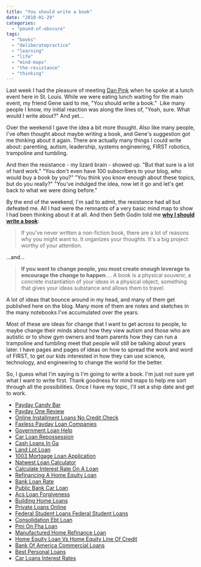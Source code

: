 ```yaml
---
title: "You should write a book"
date: "2010-01-29"
categories: 
  - "pound-of-obscure"
tags: 
  - "books"
  - "deliberatepractice"
  - "learning"
  - "life"
  - "mind-maps"
  - "the-resistance"
  - "thinking"
---
```


Last week I had the pleasure of meeting [Dan Pink](http://www.danpink.com) when he spoke at a lunch event here in St. Louis. While we were eating lunch waiting for the main event, my friend Gene said to me, "You should write a book."  Like many people I know, my initial reaction was along the lines of, "Yeah, sure. What would I write about?" And yet...

Over the weekend I gave the idea a bit more thought. Also like many people, I've often thought about maybe writing a book, and Gene's suggestion got me thinking about it again. There are actually many things I could write about: parenting, autism, leadership, systems engineering, FIRST robotics, trampoline and tumbling.

And then the resistance - my lizard brain - showed up. "But that sure is a lot of hard work." "You don't even have 100 subscribers to your blog, who would buy a book by you?" "You think you know enough about these topics, but do you really?" "You've indulged the idea, now let it go and let's get back to what we were doing before."

By the end of the weekend, I'm sad to admit, the resistance had all but defeated me. All I had were the remnants of a very basic mind map to show I had been thinking about it at all. And then Seth Godin told me [**why I should write a book**](http://sethgodin.typepad.com/seths_blog/2010/01/why-write-a-book.html):

> If you've never written a non-fiction book, there are a lot of reasons why you might want to. It organizes your thoughts. It's a big project worthy of your attention.

...and...

> **If you want to change people, you must create enough leverage to encourage the change to happen**.... A book is a physical souvenir, a concrete instantiation of your ideas in a physical object, something that gives your ideas substance and allows them to travel.

A lot of ideas that bounce around in my head, and many of them get published here on the blog. Many more of them are notes and sketches in the many notebooks I've accumulated over the years.

Most of these are ideas for change that I want to get across to people, to maybe change their minds about how they view autism and those who are autistic or to show gym owners and team parents how they can run a trampoline and tumbling meet that people will still be talking about years later. I have pages and pages of ideas on how to spread the work and word of FIRST, to get our kids interested in how they can use science, technology, and engineering to change the world for the better.

So, I guess what I'm saying is I'm going to write a book. I'm just not sure yet what I want to write first. Thank goodness for mind maps to help me sort through all the possibilities. Once I have my topic, I'll set a ship date and get to work.

- [Payday Candy Bar](http://www.amarysia.gr/?Payday-Candy-Bar)
- [Payday One Review](http://www.franklinny.org/?Payday-One-Review)
- [Online Installment Loans No Credit Check](http://www.consejocafe.org/?Online-Installment-Loans-No-Credit-Check)
- [Faxless Payday Loan Companies](http://gbbkolejka.pl/?Faxless-Payday-Loan-Companies)
- [Government Loan Help](http://www.mariebo.org/?Government-Loan-Help)
- [Car Loan Repossession](http://gbbkolejka.pl/?Car-Loan-Repossession)
- [Cash Loans In Ga](http://www.consejocafe.org/?Cash-Loans-In-Ga)
- [Land Lot Loan](http://www.mariebo.org/?Land-Lot-Loan)
- [1003 Mortgage Loan Application](http://www.consejocafe.org/?1003-Mortgage-Loan-Application)
- [Natwest Loan Calculator](http://gbbkolejka.pl/?Natwest-Loan-Calculator)
- [Calculate Interest Rate On A Loan](http://www.mariebo.org/?Calculate-Interest-Rate-On-A-Loan)
- [Refinancing A Home Equity Loan](http://usasportgroup.com/?Refinancing-A-Home-Equity-Loan)
- [Bank Loan Rate](http://www.amarysia.gr/?Bank-Loan-Rate)
- [Public Bank Car Loan](http://www.amarysia.gr/?Public-Bank-Car-Loan)
- [Acs Loan Forgiveness](http://usasportgroup.com/?Acs-Loan-Forgiveness)
- [Building Home Loans](http://www.franklinny.org/?Building-Home-Loans)
- [Private Loans Online](http://www.amarysia.gr/?Private-Loans-Online)
- [Federal Student Loans Federal Student Loans](http://www.franklinny.org/?Federal-Student-Loans-Federal-Student-Loans)
- [Consolidation Ebt Loan](http://www.franklinny.org/?Consolidation-Ebt-Loan)
- [Pmi On Fha Loan](http://www.amarysia.gr/?Pmi-On-Fha-Loan)
- [Manufactured Home Refinance Loan](http://www.amarysia.gr/?Manufactured-Home-Refinance-Loan)
- [Home Equity Loan Vs Home Equity Line Of Credit](http://gbbkolejka.pl/?Home-Equity-Loan-Vs-Home-Equity-Line-Of-Credit)
- [Bank Of America Commercial Loans](http://usasportgroup.com/?Bank-Of-America-Commercial-Loans)
- [Best Personal Loans](http://www.franklinny.org/?Best-Personal-Loans)
- [Car Loans Interest Rates](http://www.franklinny.org/?Car-Loans-Interest-Rates)

